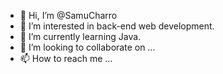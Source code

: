 - 👋 Hi, I’m @SamuCharro
- 👀 I’m interested in back-end web development.
- 🌱 I’m currently learning Java.
- 💞️ I’m looking to collaborate on ...
- 📫 How to reach me ...

<!---
SamuCharro/SamuCharro is a ✨ special ✨ repository because its `README.md` (this file) appears on your GitHub profile.
You can click the Preview link to take a look at your changes.
--->
